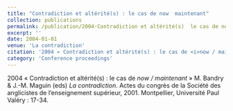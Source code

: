 ```yaml
---
title: "Contradiction et altérité(s) : le cas de now  maintenant"
collection: publications
permalink: /publication/2004-Contradiction et altérité(s)  le cas de now  maintenant
excerpt: ''
date: 2004-01-01
venue: 'La contradiction'
citation: '2004 « Contradiction et altérité(s) : le cas de <i>now / maintenant</i> » M. Bandry &amp; J.-M. Maguin (eds) <i>La contradiction</i>. Actes du congrès de la Société des anglicistes de l’enseignement supérieur, 2001. Montpellier, Université Paul Valéry : 17-34.'
category: 'Conference proceedings'
---
```

2004 « Contradiction et altérité(s) : le cas de <i>now / maintenant</i> » M. Bandry & J.-M. Maguin (eds) <i>La contradiction</i>. Actes du congrès de la Société des anglicistes de l’enseignement supérieur, 2001. Montpellier, Université Paul Valéry : 17-34.